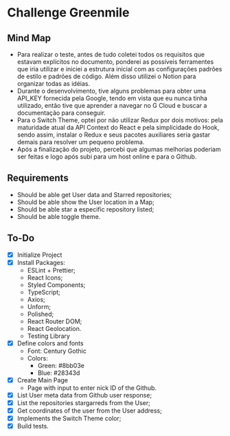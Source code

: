 # Challenge Greenmile

## Mind Map

- Para realizar o teste, antes de tudo coletei todos os requisitos que estavam explícitos no documento, ponderei as possíveis ferramentes que iria utilizar e iniciei a estrutura inicial com as configurações padrões de estilo e padrões de código. Além disso utilizei o Notion para organizar todas as idéias.
- Durante o desenvolvimento, tive alguns problemas para obter uma API_KEY fornecida pela Google, tendo em vista que eu nunca tinha utilizado, então tive que aprender a navegar no G Cloud e buscar a documentação para conseguir.
- Para o Switch Theme, optei por não utilizar Redux por dois motivos: pela maturidade atual da API Context do React e pela simplicidade do Hook, sendo assim, instalar o Redux e seus pacotes auxiliares seria gastar demais para resolver um pequeno problema.
- Após a finalização do projeto, percebi que algumas melhorias poderiam ser feitas e logo após subi para um host online e para o Github.

## Requirements

- Should be able get User data and Starred repositories;
- Should be able show the User location in a Map;
- Should be able star a especific repository listed;
- Should be able toggle theme.

## To-Do

- [x]  Initialize Project
- [x]  Install Packages:
    - ESLint + Prettier;
    - React Icons;
    - Styled Components;
    - TypeScript;
    - Axios;
    - Unform;
    - Polished;
    - React Router DOM;
    - React Geolocation.
    - Testing Library
- [x]  Define colors and fonts
    - Font: Century Gothic
    - Colors:
        - Green: #8bb03e
        - Blue: #28343d
- [x]  Create Main Page
    - Page with input to enter nick ID of the Github.
- [x]  List User meta data from Github user response;
- [x]  List the repositories stargarreds from the User;
- [x]  Get coordinates of the user from the User address;
- [x]  Implements the Switch Theme color;
- [x]  Build tests.
